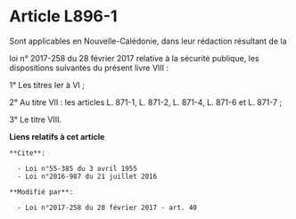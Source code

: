# Article L896-1

Sont applicables en Nouvelle-Calédonie, dans leur rédaction résultant de la

loi n° 2017-258 du 28 février 2017 relative à la sécurité publique, les dispositions suivantes du présent livre VIII : 

1° Les titres Ier à VI ; 

2° Au titre VII : les articles L. 871-1, L. 871-2, L. 871-4, L. 871-6 et L. 871-7 ; 

3° Le titre VIII.

**Liens relatifs à cet article**

	**Cite**:

	  - Loi n°55-385 du 3 avril 1955
	  - Loi n°2016-987 du 21 juillet 2016

	**Modifié par**:

	  - Loi n°2017-258 du 28 février 2017 - art. 40
